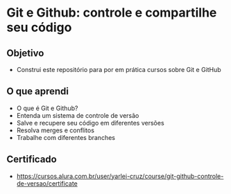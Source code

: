 # Git e Github: controle e compartilhe seu código

## Objetivo
- Construi este repositório para por em prática cursos sobre Git e GitHub

## O que aprendi
- O que é Git e Github?
- Entenda um sistema de controle de versão
- Salve e recupere seu código em diferentes versões
- Resolva merges e conflitos
- Trabalhe com diferentes branches

## Certificado
- https://cursos.alura.com.br/user/yarlei-cruz/course/git-github-controle-de-versao/certificate
